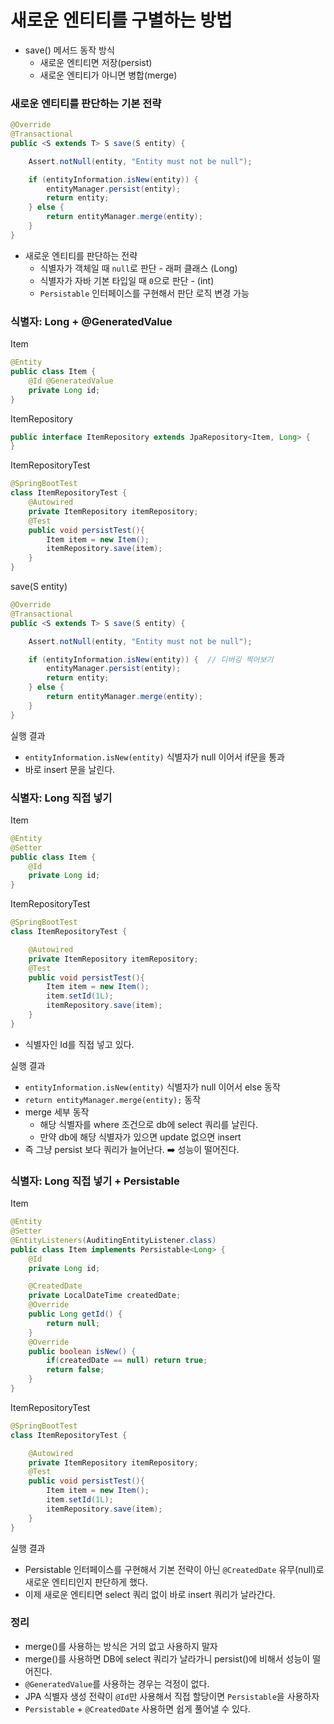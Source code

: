 # 새로운 엔티티를 구별하는 방법

- save() 메서드 동작 방식 
  - 새로운 엔티티면 저장(persist)
  - 새로운 엔티티가 아니면 병합(merge)

### 새로운 엔티티를 판단하는 기본 전략

```java
@Override
@Transactional
public <S extends T> S save(S entity) {

    Assert.notNull(entity, "Entity must not be null");

    if (entityInformation.isNew(entity)) {
        entityManager.persist(entity);
        return entity;
    } else {
        return entityManager.merge(entity);
    }
}
```
- 새로운 엔티티를 판단하는 전략 
  - 식별자가 객체일 때 `null`로 판단 - 래퍼 클래스 (Long)
  - 식별자가 자바 기본 타입일 때 `0`으로 판단 - (int) 
  - `Persistable` 인터페이스를 구현해서 판단 로직 변경 가능

### 식별자: Long + @GeneratedValue

Item
```java
@Entity
public class Item {
    @Id @GeneratedValue
    private Long id;
}
```

ItemRepository
```java
public interface ItemRepository extends JpaRepository<Item, Long> {
}
```

ItemRepositoryTest
```java
@SpringBootTest
class ItemRepositoryTest {
    @Autowired
    private ItemRepository itemRepository;
    @Test
    public void persistTest(){
        Item item = new Item();
        itemRepository.save(item);
    }
}
```

save(S entity)
```java
@Override
@Transactional
public <S extends T> S save(S entity) {

    Assert.notNull(entity, "Entity must not be null");

    if (entityInformation.isNew(entity)) {  // 디버깅 찍어보기 
        entityManager.persist(entity);
        return entity;
    } else {
        return entityManager.merge(entity);
    }
}
```

실행 결과 
- `entityInformation.isNew(entity)` 식별자가 null 이어서 if문을 통과
- 바로 insert 문을 날린다. 

### 식별자: Long 직접 넣기 

Item
```java
@Entity
@Setter
public class Item {
    @Id
    private Long id;
}
```

ItemRepositoryTest
```java
@SpringBootTest
class ItemRepositoryTest {

    @Autowired
    private ItemRepository itemRepository;
    @Test
    public void persistTest(){
        Item item = new Item();
        item.setId(1L);
        itemRepository.save(item);
    }
}
```
- 식별자인 Id를 직접 넣고 있다. 

실행 결과
- `entityInformation.isNew(entity)` 식별자가 null 이어서 else 동작 
- `return entityManager.merge(entity);` 동작 
- merge 세부 동작 
  - 해당 식별자를 where 조건으로 db에 select 쿼리를 날린다. 
  - 만약 db에 해당 식별자가 있으면 update 없으면 insert 
- 즉 그냥 persist 보다 쿼리가 늘어난다. ➡️ 성능이 떨어진다. 

### 식별자: Long 직접 넣기 + Persistable 

Item
```java
@Entity
@Setter
@EntityListeners(AuditingEntityListener.class)
public class Item implements Persistable<Long> {
    @Id
    private Long id;

    @CreatedDate
    private LocalDateTime createdDate;
    @Override
    public Long getId() {
        return null;
    }
    @Override
    public boolean isNew() {
        if(createdDate == null) return true;
        return false;
    }
}
```

ItemRepositoryTest
```java
@SpringBootTest
class ItemRepositoryTest {

    @Autowired
    private ItemRepository itemRepository;
    @Test
    public void persistTest(){
        Item item = new Item();
        item.setId(1L);
        itemRepository.save(item);
    }
}
```

실행 결과
- Persistable 인터페이스를 구현해서 기본 전략이 아닌 `@CreatedDate` 유무(null)로 새로운 엔티티인지 판단하게 했다.
- 이제 새로운 엔티티면 select 쿼리 없이 바로 insert 쿼리가 날라간다. 

### 정리 

- merge()를 사용하는 방식은 거의 없고 사용하지 말자 
- merge()를 사용하면 DB에 select 쿼리가 날라가니 persist()에 비해서 성능이 떨어진다.
- `@GeneratedValue`를 사용하는 경우는 걱정이 없다.
- JPA 식별자 생성 전략이 `@Id`만 사용해서 직접 할당이면 `Persistable`을 사용하자
- `Persistable` + `@CreatedDate` 사용하면 쉽게 풀어낼 수 있다. 




